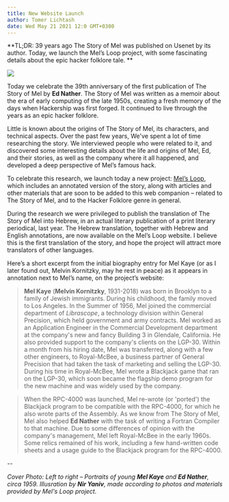 ```yaml
---
title: New Website Launch
author: Tomer Lichtash
date: Wed May 21 2021 12:0 GMT+0300
---
```


**TL;DR: 39 years ago The Story of Mel was published on Usenet by its author. Today, we launch the Mel’s Loop project, with some fascinating details about the epic hacker folklore tale.
**

![](https://res.cloudinary.com/dcajl1s6a/image/upload/c_scale,w_1261/v1653074952/mels-loop/mel-and-ed-ny-2022_metuas.png)

Today we celebrate the 39th anniversary of the first publication of The Story of Mel by **Ed Nather**. The Story of Mel was written as a memoir about the era of early computing of the late 1950s, creating a fresh memory of the days when Hackership was first forged. It continued to live through the years as an epic hacker folklore.

Little is known about the origins of The Story of Mel, its characters, and technical aspects. Over the past few years, We've spent a lot of time researching the story. We interviewed people who were related to it, and discovered some interesting details about the life and origins of Mel, Ed, and their stories, as well as the company where it all happened, and developed a deep perspective of Mel’s famous hack.

To celebrate this research, we launch today a new project: [Mel’s Loop](https://melsloop.com), which includes an annotated version of the story, along with articles and other materials that are soon to be added to this web companion – related to The Story of Mel, and to the Hacker Folklore genre in general.

During the research we were privileged to publish the translation of The Story of Mel into Hebrew, in an actual literary publication of a print literary periodical, last year. The Hebrew translation, together with Hebrew and English annotations, are now available on the Mel’s Loop website. I believe this is the first translation of the story, and hope the project will attract more translators of other languages.

Here’s a short excerpt from the initial biography entry for Mel Kaye (or as I later found out, Melvin Kornitzky, may he rest in peace) as it appears in annotation next to Mel’s name, on the project’s website:

> **Mel Kaye** (**Melvin Kornitzky**, 1931-2018) was born in Brooklyn to a family of Jewish immigrants. During his childhood, the family moved to Los Angeles. In the Summer of 1956, Mel joined the commercial department of _Librascope_, a technology division within General Precision, which held government and army contracts. Mel worked as an Application Engineer in the Commercial Development department at the company's new and fancy Building 3 in Glendale, California. He also provided support to the company's clients on the LGP-30. Within a month from his hiring date, Mel was transferred, along with a few other engineers, to Royal-McBee, a business partner of General Precision that had taken the task of marketing and selling the LGP-30. During his time in Royal-McBee, Mel wrote a Blackjack game that ran on the LGP-30, which soon became the flagship demo program for the new machine and was widely used by the company.

> When the RPC-4000 was launched, Mel re-wrote (or 'ported') the Blackjack program to be compatible with the RPC-4000, for which he also wrote parts of the Assembly. As we know from The Story of Mel, Mel also helped **Ed Nather** with the task of writing a Fortran Compiler to that machine. Due to some differences of opinion with the company's management, Mel left Royal-McBee in the early 1960s. Some relics remained of his work, including a few hand-written code sheets and a usage guide to the Blackjack program for the RPC-4000.

--

_Cover Photo: Left to right – Portraits of young **Mel Kaye** and **Ed Nather**, circa 1959. Illusration by **Nir Yaniv**, made according to photos and materials provided by Mel's Loop project._
